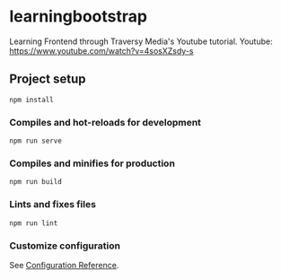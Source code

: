 # learningbootstrap
Learning Frontend through Traversy Media's Youtube tutorial.
Youtube: https://www.youtube.com/watch?v=4sosXZsdy-s

## Project setup
```
npm install
```

### Compiles and hot-reloads for development
```
npm run serve
```

### Compiles and minifies for production
```
npm run build
```

### Lints and fixes files
```
npm run lint
```

### Customize configuration
See [Configuration Reference](https://cli.vuejs.org/config/).
